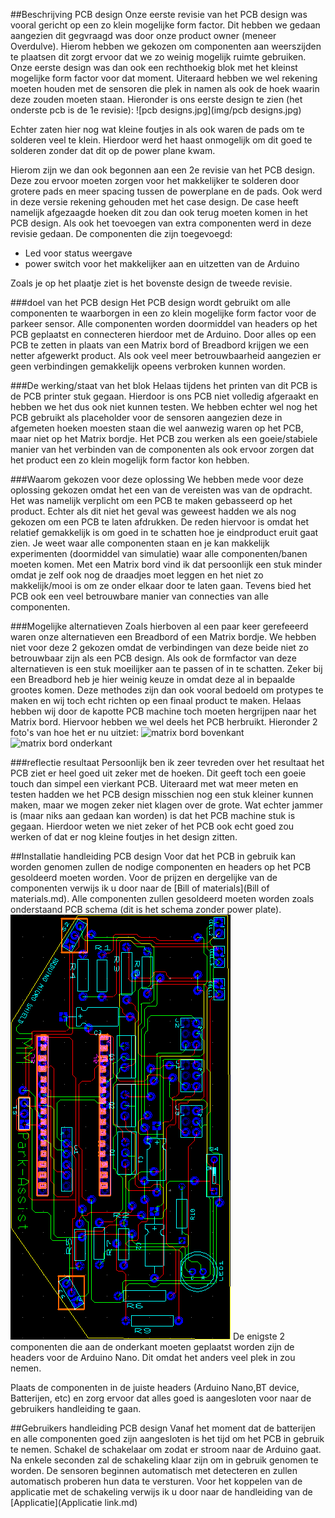 ##Beschrijving PCB design
Onze eerste revisie van het PCB design was vooral gericht op een zo klein mogelijke form factor.
Dit hebben we gedaan aangezien dit gegvraagd was door onze product owner (meneer Overdulve).
Hierom hebben we gekozen om componenten aan weerszijden te plaatsen dit zorgt ervoor dat we zo weinig mogelijk ruimte gebruiken.
Onze eerste design was dan ook een rechthoekig blok met het kleinst mogelijke form factor voor dat moment.
Uiteraard hebben we wel rekening moeten houden met de sensoren die plek in namen als ook de hoek waarin deze zouden moeten staan.
Hieronder is ons eerste design te zien (het onderste pcb is de 1e revisie):
![pcb designs.jpg](img/pcb designs.jpg)

Echter zaten hier nog wat kleine foutjes in als ook waren de pads om te solderen veel te klein.
Hierdoor werd het haast onmogelijk om dit goed te solderen zonder dat dit op de power plane kwam.

Hierom zijn we dan ook begonnen aan een 2e revisie van het PCB design. Deze zou ervoor moeten zorgen voor het makkelijker te solderen door grotere pads en meer spacing tussen de powerplane en de pads. Ook werd in deze versie rekening gehouden met het case design. De case heeft namelijk afgezaagde hoeken dit zou dan ook terug moeten komen in het PCB design. Als ook het toevoegen van extra componenten werd in deze revisie gedaan.
De componenten die zijn toegevoegd:
 - Led voor status weergave
 - power switch voor het makkelijker aan en uitzetten van de Arduino

Zoals je op het plaatje ziet is het bovenste design de tweede revisie.

###doel van het PCB design
Het PCB design wordt gebruikt om alle componenten te waarborgen in een zo klein mogelijke form factor voor de parkeer sensor. Alle componenten worden doormiddel van headers op het PCB geplaatst en connecteren hierdoor met de Arduino.
Door alles op een PCB te zetten in plaats van een Matrix bord of Breadbord krijgen we een netter afgewerkt product. Als ook veel meer betrouwbaarheid aangezien er geen verbindingen gemakkelijk opeens verbroken kunnen worden.

###De werking/staat van het blok
Helaas tijdens het printen van dit PCB  is de PCB printer stuk gegaan. Hierdoor is ons PCB niet volledig afgeraakt en hebben we het dus ook niet kunnen testen. We hebben echter wel nog het PCB gebruikt als placeholder voor de sensoren aangezien deze in afgemeten hoeken moesten staan die wel aanwezig waren op het PCB, maar niet op het Matrix bordje.
Het PCB zou werken als een goeie/stabiele manier van het verbinden van de componenten als ook ervoor zorgen dat het product een zo klein mogelijk form factor kon hebben.

###Waarom gekozen voor deze oplossing
We hebben mede voor deze oplossing gekozen omdat het een van de vereisten was van de opdracht. Het was namelijk verplicht om een PCB te maken gebasseerd op het product. Echter als dit niet het geval was geweest hadden we als nog gekozen om een PCB te laten afdrukken. De reden hiervoor is omdat het relatief gemakkelijk is om goed in te schatten hoe je eindproduct eruit gaat zien. Je weet waar alle componenten staan en je kan makkelijk experimenten (doormiddel van simulatie) waar alle componenten/banen moeten komen. Met een Matrix bord vind ik dat persoonlijk een stuk minder omdat je zelf ook nog de draadjes moet leggen en het niet zo makkelijk/mooi is om ze onder elkaar door te laten gaan.
Tevens bied het PCB ook een veel betrouwbare manier van connecties van alle componenten.

###Mogelijke alternatieven
Zoals hierboven al een paar keer gerefeeerd waren onze alternatieven een Breadbord of een Matrix bordje.
We hebben niet voor deze 2 gekozen omdat de verbindingen van deze beide niet zo betrouwbaar zijn als een PCB design.
Als ook de formfactor van deze alternatieven is een stuk moeilijker aan te passen of in te schatten. Zeker bij een Breadbord heb je hier weinig keuze in omdat deze al in bepaalde grootes komen.
Deze methodes zijn dan ook vooral bedoeld om protypes te maken en wij toch echt richten op een finaal product te maken.
Helaas hebben wij door de kapotte PCB machine toch moeten hergrijpen naar het Matrix bord. Hiervoor hebben we wel deels het PCB herbruikt.
Hieronder 2 foto's van hoe het er nu uitziet:
![matrix bord bovenkant](img/matrix-bord-bovenkant.png)
![matrix bord onderkant](img/matrix-bord-onderkant.png)

###reflectie resultaat
Persoonlijk ben ik zeer tevreden over het resultaat het PCB ziet er heel goed uit zeker met de hoeken.
Dit geeft toch een goeie touch dan simpel een vierkant PCB. Uiteraard met wat meer meten en testen hadden we het PCB design misschien nog een stuk kleiner kunnen maken, maar we mogen zeker niet klagen over de grote.
Wat echter jammer is (maar niks aan gedaan kan worden) is dat het PCB machine stuk is gegaan. Hierdoor weten we niet zeker of het PCB ook echt goed zou werken of dat er nog kleine foutjes in het design zitten.


##Installatie handleiding PCB design
Voor dat het PCB in gebruik kan worden genomen zullen de nodige componenten en headers op het PCB gesoldeerd moeten worden.
Voor de prijzen en dergelijke van de componenten verwijs ik u door naar de [Bill of materials](Bill of materials.md).
Alle componenten zullen gesoldeerd moeten worden zoals onderstaand PCB schema (dit is het schema zonder power plate).
![pcb design schema zonder power plane](img/pcb-design-zonder-power-plane.png)
De enigste 2 componenten die aan de onderkant moeten geplaatst worden zijn de headers voor de Arduino Nano. Dit omdat het anders veel plek in zou nemen.

Plaats de componenten in de juiste headers (Arduino Nano,BT device, Batterijen, etc) en zorg ervoor dat alles goed is aangesloten voor naar de gebruikers handleiding te gaan.

##Gebruikers handleiding PCB design
Vanaf het moment dat de batterijen en alle componenten goed zijn aangesloten is het tijd om het PCB in gebruik te nemen.
Schakel de schakelaar om zodat er stroom naar de Arduino gaat. Na enkele seconden zal de schakeling klaar zijn om in gebruik genomen te worden.
De sensoren beginnen automatisch met detecteren en zullen automatisch proberen hun data te versturen.
Voor het koppelen van de applicatie met de schakeling verwijs ik u door naar de handleiding van de [Applicatie](Applicatie link.md)